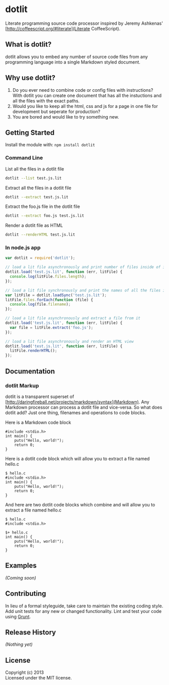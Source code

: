 # dotlit 

Literate programming source code processor inspired by Jeremy Ashkenas' [http://coffeescript.org/#literate](Literate CoffeeScript).

## What is dotlit?
dotlit allows you to embed any number of source code files from any programming language into a single Markdown styled document.

## Why use dotlit?

1. Do you ever need to combine code or config files with instructions?  With dotlit you can create one document that has all the instuctions and all the files with the exact paths.
2. Would you like to keep all the html, css and js for a page in one file for development but seperate for production?
3. You are bored and would like to try something new.

## Getting Started
Install the module with: `npm install dotlit`

### Command Line

List all the files in a dotlit file
```sh
dotlit --list test.js.lit 
```

Extract all the files in a dotlit file
```sh
dotlit --extract test.js.lit 
```

Extract the foo.js file in the dotlit file
```sh
dotlit --extract foo.js test.js.lit 
```

Render a dotlit file as HTML
```sh
dotlit --renderHTML test.js.lit 
```

### In node.js app
```javascript
var dotlit = require('dotlit');

// load a lit file asynchronously and print number of files inside of it
dotlit.load('test.js.lit', function (err, litFile) {
  console.log(litFile.files.length);
});

// load a lit file synchronously and print the names of all the files inside of it
var litFile = dotlit.loadSync('test.js.lit');
litFile.files.forEach(function (file) {
  console.log(file.filename);
});

// load a lit file asynchronously and extract a file from it
dotlit.load('test.js.lit', function (err, litFile) {
  var file = litFile.extract('foo.js');
});

// load a lit file asynchronously and render an HTML view
dotlit.load('test.js.lit', function (err, litFile) {
  litFile.renderHTML();
});

```

## Documentation

### dotlit Markup

dotlit is a transparent superset of [http://daringfireball.net/projects/markdown/syntax](Markdown).  Any Markdown processor can process a dotlit file and vice-versa.
So what does dotlit add?  Just one thing, filenames and operations to code blocks.

Here is a Markdown code block

    #include <stdio.h>
    int main() {
        puts("Hello, world!");
        return 0;
    }

Here is a dotlit code block which will allow you to extract a file named hello.c

    $ hello.c
    #include <stdio.h>
    int main() {
        puts("Hello, world!");
        return 0;
    }

And here are two dotlit code blocks which combine and will allow you to extract a file named hello.c

    $ hello.c
    #include <stdio.h>
    
    $+ hello.c
    int main() {
        puts("Hello, world!");
        return 0;
    }
    
    
## Examples
_(Coming soon)_

## Contributing
In lieu of a formal styleguide, take care to maintain the existing coding style. Add unit tests for any new or changed functionality. Lint and test your code using [Grunt](http://gruntjs.com/).

## Release History
_(Nothing yet)_

## License
Copyright (c) 2013   
Licensed under the MIT license.
